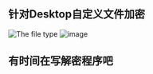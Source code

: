 ## 针对Desktop自定义文件加密
![The file type](https://user-images.githubusercontent.com/53397197/170865066-9b03c382-f8db-4d83-aee6-cfee2746005c.png)
![image](https://user-images.githubusercontent.com/53397197/172542435-5bdfa013-4805-488b-8dac-962349bcd723.png)
## 有时间在写解密程序吧

